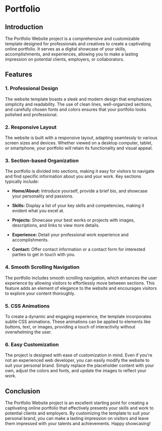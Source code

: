 # Portfolio


## Introduction

The Portfolio Website project is a comprehensive and customizable template designed for professionals and creatives to create a captivating online portfolio. It serves as a digital showcase of your skills, accomplishments, and experiences, allowing you to make a lasting impression on potential clients, employers, or collaborators.

## Features

### 1. Professional Design

The website template boasts a sleek and modern design that emphasizes simplicity and readability. The use of clean lines, well-organized sections, and carefully chosen fonts and colors ensures that your portfolio looks polished and professional.

### 2. Responsive Layout

The website is built with a responsive layout, adapting seamlessly to various screen sizes and devices. Whether viewed on a desktop computer, tablet, or smartphone, your portfolio will retain its functionality and visual appeal.

### 3. Section-based Organization

The portfolio is divided into sections, making it easy for visitors to navigate and find specific information about you and your work. Key sections typically include:

- **Home/About:** Introduce yourself, provide a brief bio, and showcase your personality and passions.

- **Skills:** Display a list of your key skills and competencies, making it evident what you excel at.

- **Projects:** Showcase your best works or projects with images, descriptions, and links to view more details.

- **Experience:** Detail your professional work experience and accomplishments.

- **Contact:** Offer contact information or a contact form for interested parties to get in touch with you.

### 4. Smooth Scrolling Navigation

The portfolio includes smooth scrolling navigation, which enhances the user experience by allowing visitors to effortlessly move between sections. This feature adds an element of elegance to the website and encourages visitors to explore your content thoroughly.

### 5. CSS Animations

To create a dynamic and engaging experience, the template incorporates subtle CSS animations. These animations can be applied to elements like buttons, text, or images, providing a touch of interactivity without overwhelming the user.

### 6. Easy Customization

The project is designed with ease of customization in mind. Even if you're not an experienced web developer, you can easily modify the website to suit your personal brand. Simply replace the placeholder content with your own, adjust the colors and fonts, and update the images to reflect your work.



## Conclusion

The Portfolio Website project is an excellent starting point for creating a captivating online portfolio that effectively presents your skills and work to potential clients and employers. By customizing the template to suit your personal brand, you can make a lasting impression on visitors and leave them impressed with your talents and achievements. Happy showcasing!
